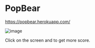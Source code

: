 # PopBear
https://popbear.herokuapp.com/

![image](https://user-images.githubusercontent.com/57614928/138138457-bd7c1867-72bd-4592-9d39-222033a9daa6.png)

Click on the screen and to get more score.
